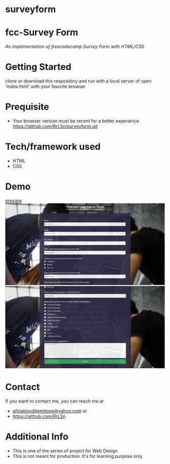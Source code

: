 # surveyform
# fcc-Survey Form
*An implementation of freecodecamp Survey Form with HTML/CSS*

# Getting Started
clone or download this respository and run with a local server of open 'index.html' with your favorite browser

# Prequisite
- Your browser version must be recent for a better experience 
https://github.com/RrLSn/surveyform.git

# Tech/framework used
- HTML
- CSS

# Demo
[preview](https://rawcdn.githack.com/RrLSn/surveyform/b43cb29c6624f79102ca79be80f80c39d4ab1311/index.html)
![screenshot](./media/Screenshot%202022-10-28%20144735.png)
![screenshot](./media/Screenshot%202022-10-28%20144821.png)
# Contact
If you want to contact me, you can reach me at 
- afolabisoditemitope@yahoo.com or 
- https://github.com/RrLSn

# Additional Info
- This is one of the series of project for Web Design
- This is not meant for production. It's for learning purpose only
